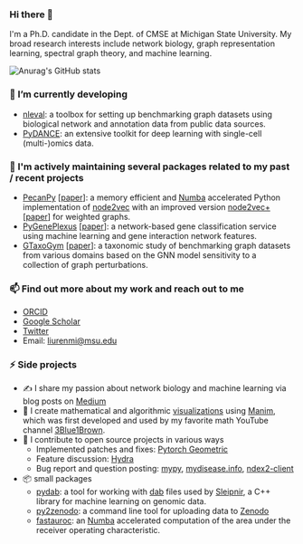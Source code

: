 ### Hi there 👋

<!--
**RemyLau/remylau** is a ✨ _special_ ✨ repository because its `README.md` (this file) appears on your GitHub profile.

Here are some ideas to get you started:

- 🔭 I’m currently working on ...
- 🌱 I’m currently learning ...
- 👯 I’m looking to collaborate on ...
- 🤔 I’m looking for help with ...
- 💬 Ask me about ...
- 📫 How to reach me: ...
- 😄 Pronouns: ...
- ⚡ Fun fact: ...
-->

I'm a Ph.D. candidate in the Dept. of CMSE at Michigan State University.
My broad research interests include network biology, graph representation learning, spectral graph theory, and machine learning.

![Anurag's GitHub stats](https://github-readme-stats.vercel.app/api?username=remylau&theme=tokyonight&show_icons=true)

### 🔭 I’m currently developing
- [nleval](https://github.com/krishnanlab/NetworkLearningEval): a toolbox for setting up benchmarking graph datasets using biological network and annotation data from public data sources.
- [PyDANCE](https://github.com/OmicsML/dance): an extensive toolkit for deep learning with single-cell (multi-)omics data.

### 🧰 I'm actively maintaining several packages related to my past / recent projects
- [PecanPy](https://github.com/krishnanlab/PecanPy) [[paper](https://academic.oup.com/bioinformatics/article/37/19/3377/6184859)]: a memory efficient and [Numba](https://github.com/numba/numba) accelerated Python implementation of [node2vec](https://snap.stanford.edu/node2vec/) with an improved version [node2vec+](https://github.com/krishnanlab/node2vecplus_benchmarks) [[paper](https://www.biorxiv.org/content/10.1101/2022.08.14.503926v1.abstract)] for weighted graphs. 
- [PyGenePlexus](https://github.com/krishnanlab/PyGenePlexus) [[paper](https://academic.oup.com/bioinformatics/article/36/11/3457/5780279)]: a network-based gene classification service using machine learning and gene interaction network features.
- [GTaxoGym](https://github.com/G-Taxonomy-Workgroup/GTaxoGym) [[paper](https://arxiv.org/abs/2206.07729)]: a taxonomic study of benchmarking graph datasets from various domains based on the GNN model sensitivity to a collection of graph perturbations.

### 📫 Find out more about my work and reach out to me
- [ORCID](https://orcid.org/0000-0002-6025-6492)
- [Google Scholar](https://scholar.google.com/citations?user=by5L-BcAAAAJ)
- [Twitter](https://twitter.com/RemyLau3)
- Email: liurenmi@msu.edu

### ⚡ Side projects
- ✍️ I share my passion about network biology and machine learning via blog posts on [Medium](https://remylau961.medium.com/)
- 👀 I create mathematical and algorithmic [visualizations](https://github.com/RemyLau/visualizations) using [Manim](https://github.com/ManimCommunity/manim), which was first developed and used by my favorite math YouTube channel [3Blue1Brown](https://www.3blue1brown.com/).
- 🤗 I contribute to open source projects in various ways
  - Implemented patches and fixes: [Pytorch Geometric](https://github.com/pyg-team/pytorch_geometric)
  - Feature discussion: [Hydra](https://github.com/facebookresearch/hydra)
  - Bug report and question posting: [mypy](https://github.com/python/mypy), [mydisease.info](https://github.com/biothings/mydisease.info), [ndex2-client](https://github.com/ndexbio/ndex2-client)
- 📦 small packages
  - [pydab](https://github.com/krishnanlab/pydab): a tool for working with [dab](https://functionlab.github.io/sleipnir-docs/Dat2Dab.html) files used by [Sleipnir](https://functionlab.github.io/sleipnir-docs/), a C++ library for machine learning on genomic data.
  - [py2zenodo](https://github.com/RemyLau/py2zenodo): a command line tool for uploading data to [Zenodo](https://zenodo.org/)
  - [fastauroc](https://github.com/RemyLau/fastauc): an [Numba](https://github.com/numba/numba) accelerated computation of the area under the receiver operating characteristic.
